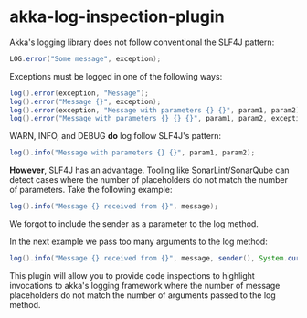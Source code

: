 # akka-log-inspection-plugin

Akka's logging library does not follow conventional the SLF4J pattern:
```java
LOG.error("Some message", exception);
```

Exceptions must be logged in one of the following ways:
```java
log().error(exception, "Message");
log().error("Message {}", exception);
log().error(exception, "Message with parameters {} {}", param1, param2);
log().error("Message with parameters {} {} {}", param1, param2, exception);
```
WARN, INFO, and DEBUG **do** log follow SLF4J's pattern:
```java
log().info("Message with parameters {} {}", param1, param2);
```

**However**, SLF4J has an advantage. Tooling like SonarLint/SonarQube can detect cases where the number of placeholders do not match the number of parameters. Take the following example:
```java
log().info("Message {} received from {}", message);
```

We forgot to include the sender as a parameter to the log method.

In the next example we pass too many arguments to the log method:
```java
log().info("Message {} received from {}", message, sender(), System.currentTimeMillis());
```

This plugin will allow you to provide code inspections to highlight invocations to akka's logging framework where the number of message placeholders do not match the number of arguments passed to the log method.